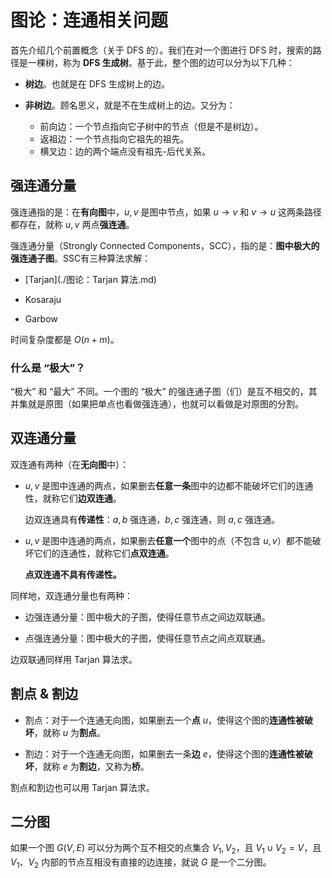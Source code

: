 # 图论：连通相关问题

首先介绍几个前置概念（关于 DFS 的）。我们在对一个图进行 DFS 时，搜索的路径是一棵树，称为 **DFS 生成树**。基于此，整个图的边可以分为以下几种：

- **树边**。也就是在 DFS 生成树上的边。

- **非树边**。顾名思义，就是不在生成树上的边。又分为：
  
  - 前向边：一个节点指向它子树中的节点（但是不是树边）。
  - 返祖边：一个节点指向它祖先的祖先。
  - 横叉边：边的两个端点没有祖先-后代关系。

## 强连通分量

强连通指的是：在**有向图**中，$u,v$ 是图中节点，如果 $u\to v$ 和 $v\to u$ 这两条路径都存在，就称 $u,v$ 两点**强连通**。

强连通分量（Strongly Connected Components，SCC），指的是：**图中极大的强连通子图**。SSC有三种算法求解：

- [Tarjan](./图论：Tarjan 算法.md)

- Kosaraju

- Garbow

时间复杂度都是 $O(n+m)$。

### 什么是 “极大”？

“极大” 和 “最大” 不同。一个图的 “极大” 的强连通子图（们）是互不相交的，其并集就是原图（如果把单点也看做强连通），也就可以看做是对原图的分割。

## 双连通分量

双连通有两种（在**无向图**中）：

- $u,v$ 是图中连通的两点，如果删去**任意一条**图中的边都不能破坏它们的连通性，就称它们**边双连通**。
  
  边双连通具有**传递性**：$a,b$ 强连通，$b,c$ 强连通，则 $a,c$ 强连通。

- $u,v$ 是图中连通的两点，如果删去**任意一个**图中的点（不包含 $u,v$）都不能破坏它们的连通性，就称它们**点双连通**。
  
  **点双连通不具有传递性。**

同样地，双连通分量也有两种：

- 边强连通分量：图中极大的子图，使得任意节点之间边双联通。

- 点强连通分量：图中极大的子图，使得任意节点之间点双联通。

边双联通同样用 Tarjan 算法求。

## 割点 & 割边

- 割点：对于一个连通无向图，如果删去一个**点** $u$，使得这个图的**连通性被破坏**，就称 $u$ 为**割点**。

- 割边：对于一个连通无向图，如果删去一条**边** $e$，使得这个图的**连通性被破坏**，就称 $e$ 为**割边**，又称为**桥**。

割点和割边也可以用 Tarjan 算法求。

## 二分图

如果一个图 $G(V,E)$ 可以分为两个互不相交的点集合 $V_1,V_2$，且 $V_1\cup V_2=V$，且 $V_1$、$V_2$ 内部的节点互相没有直接的边连接，就说 $G$ 是一个二分图。

